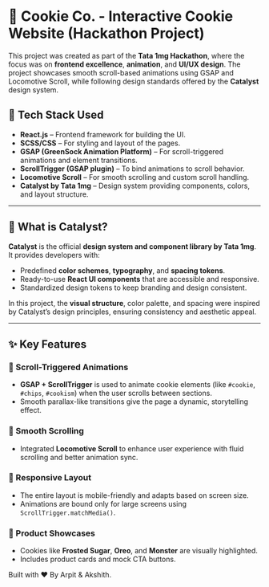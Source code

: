 # 🍪 Cookie Co. - Interactive Cookie Website (Hackathon Project)

This project was created as part of the **Tata 1mg Hackathon**, where the focus was on **frontend excellence**, **animation**, and **UI/UX design**. The project showcases smooth scroll-based animations using GSAP and Locomotive Scroll, while following design standards offered by the **Catalyst** design system.



## 🚀 Tech Stack Used

- **React.js** – Frontend framework for building the UI.
- **SCSS/CSS** – For styling and layout of the pages.
- **GSAP (GreenSock Animation Platform)** – For scroll-triggered animations and element transitions.
- **ScrollTrigger (GSAP plugin)** – To bind animations to scroll behavior.
- **Locomotive Scroll** – For smooth scrolling and custom scroll handling.
- **Catalyst by Tata 1mg** – Design system providing components, colors, and layout structure.

---



## 🧪 What is Catalyst?

**Catalyst** is the official **design system and component library by Tata 1mg**. It provides developers with:

- Predefined **color schemes**, **typography**, and **spacing tokens**.
- Ready-to-use **React UI components** that are accessible and responsive.
- Standardized design tokens to keep branding and design consistent.

In this project, the **visual structure**, color palette, and spacing were inspired by Catalyst’s design principles, ensuring consistency and aesthetic appeal.

---



## ✨ Key Features
### 🔁 Scroll-Triggered Animations
- **GSAP + ScrollTrigger** is used to animate cookie elements (like `#cookie`, `#chips`, `#cookism`) when the user scrolls between sections.
- Smooth parallax-like transitions give the page a dynamic, storytelling effect.

### 🎢 Smooth Scrolling
- Integrated **Locomotive Scroll** to enhance user experience with fluid scrolling and better animation sync.

### 📱 Responsive Layout
- The entire layout is mobile-friendly and adapts based on screen size.
- Animations are bound only for large screens using `ScrollTrigger.matchMedia()`.

### 🍫 Product Showcases
- Cookies like **Frosted Sugar**, **Oreo**, and **Monster** are visually highlighted.
- Includes product cards and mock CTA buttons.


Built with ❤️ By Arpit & Akshith.

